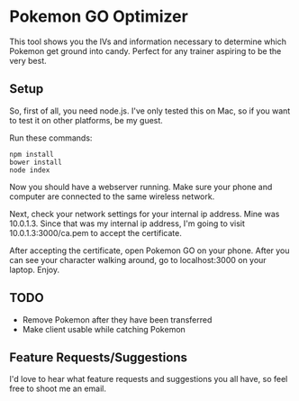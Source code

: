 # Pokemon GO Optimizer
This tool shows you the IVs and information necessary to determine which Pokemon get ground into candy. Perfect for any trainer aspiring to be the very best.

## Setup
So, first of all, you need node.js. I've only tested this on Mac, so if you want to test it on other platforms, be my guest.

Run these commands:

```
npm install
bower install
node index
```
Now you should have a webserver running. Make sure your phone and computer are connected to the same wireless network.

Next, check your network settings for your internal ip address. Mine was 10.0.1.3. Since that was my internal ip address, I'm going to visit 10.0.1.3:3000/ca.pem to accept the certificate.

After accepting the certificate, open Pokemon GO on your phone. After you can see your character walking around, go to localhost:3000 on your laptop. Enjoy.

## TODO

* Remove Pokemon after they have been transferred
* Make client usable while catching Pokemon

## Feature Requests/Suggestions

I'd love to hear what feature requests and suggestions you all have, so feel free to shoot me an email.
